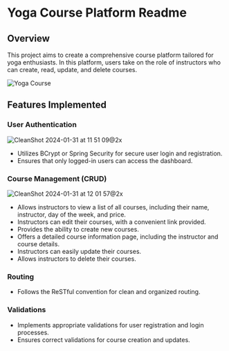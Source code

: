 # Yoga Course Platform Readme

## Overview

This project aims to create a comprehensive course platform tailored for yoga enthusiasts. In this platform, users take on the role of instructors who can create, read, update, and delete courses.

![Yoga Course](https://github.com/AndrewT-Tran/JavaBelt/assets/112746783/b2475e5f-64bd-48e7-971e-a183ef255659)

## Features Implemented

### User Authentication
![CleanShot 2024-01-31 at 11 51 09@2x](https://github.com/AndrewT-Tran/YogaCoursePlat/assets/112746783/288245ee-3d2e-4383-b4cc-9f946ec94b37)

- Utilizes BCrypt or Spring Security for secure user login and registration.
- Ensures that only logged-in users can access the dashboard.

### Course Management (CRUD)
![CleanShot 2024-01-31 at 12 01 57@2x](https://github.com/AndrewT-Tran/YogaCoursePlat/assets/112746783/a0fb2f6e-aad8-4ff9-b9f2-42fd8f531211)

- Allows instructors to view a list of all courses, including their name, instructor, day of the week, and price.
- Instructors can edit their courses, with a convenient link provided.
- Provides the ability to create new courses.
- Offers a detailed course information page, including the instructor and course details.
- Instructors can easily update their courses.
- Allows instructors to delete their courses.

### Routing
- Follows the ReSTful convention for clean and organized routing.

### Validations
- Implements appropriate validations for user registration and login processes.
- Ensures correct validations for course creation and updates.
